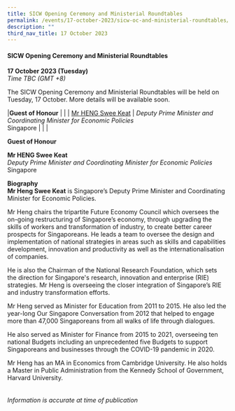 ```yaml
---
title: SICW Opening Ceremony and Ministerial Roundtables
permalink: /events/17-october-2023/sicw-oc-and-ministerial-roundtables/
description: ""
third_nav_title: 17 October 2023
---
```

#### **SICW Opening Ceremony and Ministerial Roundtables**

**17 October 2023 (Tuesday)**  
*Time TBC (GMT +8)*

The SICW Opening Ceremony and Ministerial Roundtables will be held on Tuesday, 17 October. More details will be available soon.

|**Guest of Honour**    |                                                              |
| [Mr HENG Swee Keat](/speakers/mr-heng-swee-keat/)  | *Deputy Prime Minister and Coordinating Minister for Economic Policies* <br>Singapore                |
| | 

**Guest of Honour**

**Mr HENG Swee Keat**
<br>*Deputy Prime Minister and Coordinating Minister for Economic Policies*
<br>Singapore

**Biography**
<br>**Mr Heng Swee Keat** is Singapore’s Deputy Prime Minister and Coordinating Minister for Economic Policies. 

Mr Heng chairs the tripartite Future Economy Council which oversees the on-going restructuring of Singapore’s economy, through upgrading the skills of workers and transformation of industry, to create better career prospects for Singaporeans. He leads a team to oversee the design and implementation of national strategies in areas such as skills and capabilities development, innovation and productivity as well as the internationalisation of companies. 

He is also the Chairman of the National Research Foundation, which sets the direction for Singapore's research, innovation and enterprise (RIE) strategies. Mr Heng is overseeing the closer integration of Singapore’s RIE and industry transformation efforts. 

Mr Heng served as Minister for Education from 2011 to 2015. He also led the year-long Our Singapore Conversation from 2012 that helped to engage more than 47,000 Singaporeans from all walks of life through dialogues. 

He also served as Minister for Finance from 2015 to 2021, overseeing ten national Budgets including an unprecedented five Budgets to support Singaporeans and businesses through the COVID-19 pandemic in 2020. 

Mr Heng has an MA in Economics from Cambridge University. He also holds a Master in Public Administration from the Kennedy School of Government, Harvard University.
<br><br><br>
*Information is accurate at time of publication*
